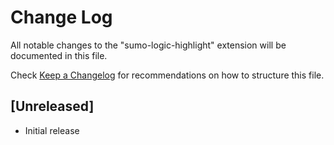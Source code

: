 # Change Log

All notable changes to the "sumo-logic-highlight" extension will be documented in this file.

Check [Keep a Changelog](http://keepachangelog.com/) for recommendations on how to structure this file.

## [Unreleased]

- Initial release